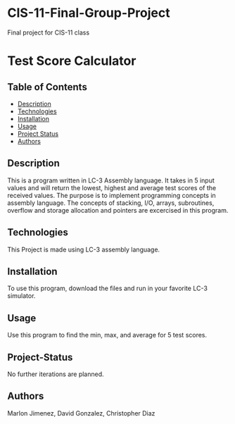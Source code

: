 # CIS-11-Final-Group-Project
Final project for CIS-11 class
# Test Score Calculator

## Table of Contents

* [Description](#Description)
* [Technologies](#Technologies)
* [Installation](#Installation)
* [Usage](#Usage)
* [Project Status](#Project-Status)
* [Authors](#Authors)

## Description
This is a program written in LC-3 Assembly language. It takes in 5 input values and will return the lowest, highest and average test scores of the received values. The purpose is to implement programming concepts in assembly language. The concepts of stacking, I/O, arrays, subroutines, overflow and storage allocation and pointers are excercised in this program.

## Technologies
This Project is made using LC-3 assembly language.

## Installation
To use this program, download the files and run in your favorite LC-3 simulator.

## Usage
Use this program to find the min, max, and average for 5 test scores.

## Project-Status
No further iterations are planned.

## Authors
Marlon Jimenez, 
David Gonzalez, 
Christopher Diaz

